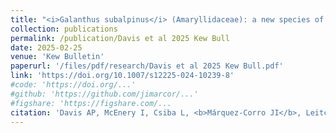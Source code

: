 ```yaml
---
title: "<i>Galanthus subalpinus</i> (Amaryllidaceae): a new species of snowdrop from the Western Balkans"
collection: publications
permalink: /publication/Davis et al 2025 Kew Bull
date: 2025-02-25
venue: 'Kew Bulletin'
paperurl: '/files/pdf/research/Davis et al 2025 Kew Bull.pdf'
link: 'https://doi.org/10.1007/s12225-024-10239-8'
#code: 'https://doi.org/...'
#github: 'https://github.com/jimarcor/...'
#figshare: 'https://figshare.com/...
citation: 'Davis AP, McEnery I, Csiba L, <b>Márquez-Corro JI</b>, Leitch IJ. 2025. &quot;<i>Galanthus subalpinus</i> (Amaryllidaceae): a new species of snowdrop from the Western Balkans&quot; <i>Kew Bulletin</i> 80: 169-175. doi:10.1007/s12225-024-10239-8'
---
```

